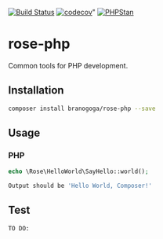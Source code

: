 [![Build Status](https://travis-ci.org/branogoga/rose-php.svg?branch=master)](https://travis-ci.org/branogoga/rose-php)
[![codecov](https://codecov.io/gh/TechnionYP5777/project-name/branch/master/graph/badge.svg)](https://codecov.io/gh/ranogoga/rose-php)"
[![PHPStan](https://img.shields.io/badge/PHPStan-enabled-brightgreen.svg?style=flat)](https://github.com/phpstan/phpstan)

# rose-php
Common tools for PHP development.
 
## Installation 
```sh
composer install branogoga/rose-php --save
```
## Usage
### PHP
```php
echo \Rose\HelloWorld\SayHello::world();
```
```sh
Output should be 'Hello World, Composer!'
```
## Test 
```sh
TO DO:
```
